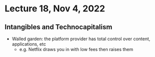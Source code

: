 # Lecture 18, Nov 4, 2022

## Intangibles and Technocapitalism

* Walled garden: the platform provider has total control over content, applications, etc
	* e.g. Netflix draws you in with low fees then raises them

